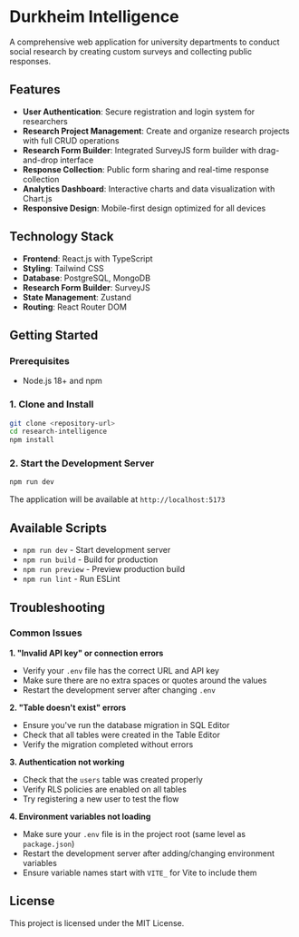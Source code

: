 # Durkheim Intelligence

A comprehensive web application for university departments to conduct social research by creating custom surveys and collecting public responses.

## Features

- **User Authentication**: Secure registration and login system for researchers
- **Research Project Management**: Create and organize research projects with full CRUD operations
- **Research Form Builder**: Integrated SurveyJS form builder with drag-and-drop interface
- **Response Collection**: Public form sharing and real-time response collection
- **Analytics Dashboard**: Interactive charts and data visualization with Chart.js
- **Responsive Design**: Mobile-first design optimized for all devices

## Technology Stack

- **Frontend**: React.js with TypeScript
- **Styling**: Tailwind CSS
- **Database**: PostgreSQL, MongoDB
- **Research Form Builder**: SurveyJS
- **State Management**: Zustand
- **Routing**: React Router DOM

## Getting Started

### Prerequisites

- Node.js 18+ and npm

### 1. Clone and Install

```bash
git clone <repository-url>
cd research-intelligence
npm install
```

### 2. Start the Development Server

```bash
npm run dev
```

The application will be available at `http://localhost:5173`

## Available Scripts

- `npm run dev` - Start development server
- `npm run build` - Build for production
- `npm run preview` - Preview production build
- `npm run lint` - Run ESLint

## Troubleshooting

### Common Issues

**1. "Invalid API key" or connection errors**
- Verify your `.env` file has the correct URL and API key
- Make sure there are no extra spaces or quotes around the values
- Restart the development server after changing `.env`

**2. "Table doesn't exist" errors**
- Ensure you've run the database migration in SQL Editor
- Check that all tables were created in the Table Editor
- Verify the migration completed without errors

**3. Authentication not working**
- Check that the `users` table was created properly
- Verify RLS policies are enabled on all tables
- Try registering a new user to test the flow

**4. Environment variables not loading**
- Make sure your `.env` file is in the project root (same level as `package.json`)
- Restart the development server after adding/changing environment variables
- Ensure variable names start with `VITE_` for Vite to include them


## License

This project is licensed under the MIT License.